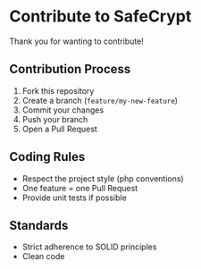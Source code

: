 # Contribute to SafeCrypt

Thank you for wanting to contribute!

## Contribution Process

1. Fork this repository
2. Create a branch (`feature/my-new-feature`)
3. Commit your changes
4. Push your branch
5. Open a Pull Request

## Coding Rules

- Respect the project style (php conventions)
- One feature = one Pull Request
- Provide unit tests if possible

## Standards

- Strict adherence to SOLID principles
- Clean code